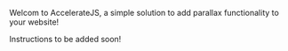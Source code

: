 Welcom to AccelerateJS, a simple solution to add parallax functionality to your website!

Instructions to be added soon!
